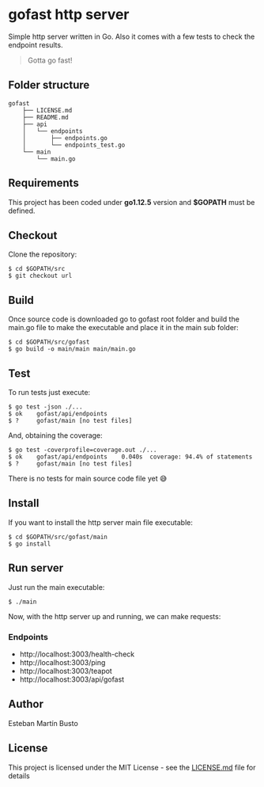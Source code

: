 # gofast http server

Simple http server written in Go. Also it comes with a few tests to check the endpoint results.

> Gotta go fast!

## Folder structure

```
gofast
    ├── LICENSE.md
    ├── README.md
    ├── api
    │   └── endpoints
    │       ├── endpoints.go
    │       └── endpoints_test.go
    └── main
        └── main.go
```
## Requirements

This project has been coded under **go1.12.5** version and **$GOPATH** must be defined.

## Checkout 

Clone the repository:

```
$ cd $GOPATH/src
$ git checkout url
```

## Build

Once source code is downloaded go to gofast root folder and build the main.go file to make the executable and place 
it in the main sub folder:

```
$ cd $GOPATH/src/gofast
$ go build -o main/main main/main.go
```

## Test

To run tests just execute:

```
$ go test -json ./...
$ ok  	gofast/api/endpoints
$ ?   	gofast/main	[no test files]
```

And, obtaining the coverage:

```
$ go test -coverprofile=coverage.out ./...
$ ok  	gofast/api/endpoints	0.040s	coverage: 94.4% of statements
$ ?   	gofast/main	[no test files]
```

There is no tests for main source code file yet 😅

## Install

If you want to install the http server main file executable:

```
$ cd $GOPATH/src/gofast/main
$ go install
```

## Run server

Just run the main executable:

```
$ ./main
```

Now, with the http server up and running, we can make requests:

### Endpoints

* 	http://localhost:3003/health-check
* 	http://localhost:3003/ping
* 	http://localhost:3003/teapot
*   http://localhost:3003/api/gofast

## Author

Esteban Martín Busto

## License 

This project is licensed under the MIT License - see the [LICENSE.md](LICENSE.md) file for details
